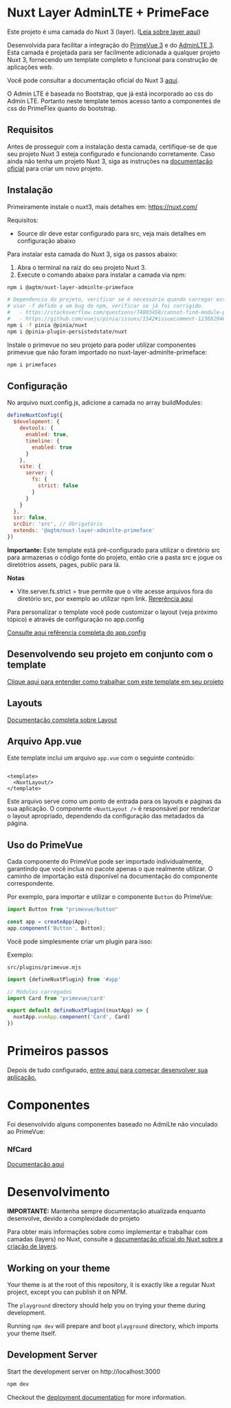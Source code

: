 # Nuxt Layer AdminLTE + PrimeFace

Este projeto é uma camada do Nuxt 3 (layer). ([Leia sobre layer aqui](https://nuxt.com/docs/guide/going-further/layers))

Desenvolvida para facilitar a integração do [PrimeVue 3](https://primefaces.org/primevue/) e
do [AdminLTE 3](https://adminlte.io/themes/v3/). Esta camada é
projetada para ser facilmente adicionada a qualquer projeto Nuxt 3, fornecendo um template completo e funcional para
construção de aplicações web.

Você pode consultar a documentação oficial do Nuxt 3 [aqui](https://v3.nuxtjs.org/).

O Admin LTE é baseada no Bootstrap, que já está incorporado ao css do Admin LTE. Portanto neste template temos acesso
tanto a componentes de css do PrimeFlex quanto do bootstrap.

## Requisitos

Antes de prosseguir com a instalação desta camada, certifique-se de que seu projeto Nuxt 3 esteja configurado e
funcionando corretamente. Caso ainda não tenha um projeto Nuxt 3, siga as instruções
na [documentação oficial](https://nuxt.com/docs/getting-started/introduction) para criar um novo projeto.

## Instalação

Primeiramente instale o nuxt3, mais detalhes em: https://nuxt.com/

Requisitos:

* Source dir deve estar configurado para src, veja mais detalhes em configuração abaixo

Para instalar esta camada do Nuxt 3, siga os passos abaixo:

1. Abra o terminal na raiz do seu projeto Nuxt 3.
2. Execute o comando abaixo para instalar a camada via npm:

```bash
npm i @agtm/nuxt-layer-adminlte-primeface

# Dependencia do projeto, verificar se é necessário quando carregar este layer como dependencia em vez de "linkado"
# usar -f defido a um bug do npm, verificar se já foi corrigido.  
#   - https://stackoverflow.com/questions/74003458/cannot-find-module-pinia-dist-pinia-mjs-when-using-run-dev
#   - https://github.com/vuejs/pinia/issues/1542#issuecomment-1238820465
npm i -f pinia @pinia/nuxt
npm i @pinia-plugin-persistedstate/nuxt
```

Instale o primevue no seu projeto para poder utilizar componentes primevue que não foram importado no
nuxt-layer-adminlte-primeface:

```bash
npm i primefaces
```



## Configuração

No arquivo nuxt.config.js, adicione a camada no array buildModules:

```javascript
defineNuxtConfig({
  $development: {
    devtools: {
      enabled: true,
      timeline: {
        enabled: true
      }
    },
    vite: {
      server: {
        fs: {
          strict: false
        }
      }
    }
  },
  ssr: false,
  srcDir: 'src', // Obrigatório
  extends: '@agtm/nuxt-layer-adminlte-primeface'
})
```

**Importante:** Este template está pré-configurado para utilizar o diretório src para armazenas o código fonte do
projeto, então crie a pasta src e jogue os diretótrios assets, pages, public para lá.

**Notas**
* Vite.server.fs.strict = true permite que o vite acesse arquivos fora do diretório src, por exemplo ao utilizar npm link. [Rererência aqui](https://vitejs.dev/config/server-options.html#server-fs-allow)

Para personalizar o template você pode customizar o layout (veja próximo tópico) e através de configuração no
app.config

[Consulte aqui refêrencia completa do app.config](./docs/config.md)

## Desenvolvendo seu projeto em conjunto com o template

[Clique aqui para entender como trabalhar com este template em seu projeto](./docs/config.md)

## Layouts

[Documentação completa sobre Layout](./docs/layout.md)

## Arquivo App.vue

Este template inclui um arquivo `app.vue` com o seguinte conteúdo:

```vue

<template>
  <NuxtLayout/>
</template>
```

Este arquivo serve como um ponto de entrada para os layouts e páginas da sua aplicação. O componente `<NuxtLayout />` é
responsável por renderizar o layout apropriado, dependendo da configuração das metadados da página.

## Uso do PrimeVue

Cada componente do PrimeVue pode ser importado individualmente, garantindo que você inclua no pacote apenas o que
realmente utilizar. O caminho de importação está disponível na documentação do componente correspondente.

Por exemplo, para importar e utilizar o componente `Button` do PrimeVue:

```javascript
import Button from "primevue/button"

const app = createApp(App);
app.component('Button', Button);
```

Você pode simplesmente criar um plugin para isso:

Exemplo:

    src/plugins/primevue.mjs

```javascript
import {defineNuxtPlugin} from '#app'

// Módulos carregados
import Card from 'primevue/card'

export default defineNuxtPlugin((nuxtApp) => {
  nuxtApp.vueApp.component('Card', Card)
})
```

# Primeiros passos

Depois de tudo configurado, [entre aqui para começar desenvolver sua aplicação.](./docs/first-step.md)

# Componentes

Foi desenvolvido alguns componentes baseado no AdmiLte não vinculado ao PrimeVue:

### NfCard

[Documentação aqui](./docs/components/nf-card.md)

# Desenvolvimento

**IMPORTANTE:** Mantenha sempre documentação atualizada enquanto desenvolve, devido a complexidade do projeto

Para obter mais informações sobre como implementar e trabalhar com camadas (layers) no Nuxt, consulte
a [documentação oficial do Nuxt sobre a criação de layers](https://nuxt.com/docs/getting-started/layers).

## Working on your theme

Your theme is at the root of this repository, it is exactly like a regular Nuxt project, except you can publish it on
NPM.

The `playground` directory should help you on trying your theme during development.

Running `npm dev` will prepare and boot `playground` directory, which imports your theme itself.

## Development Server

Start the development server on http://localhost:3000

```bash
npm dev
```

Checkout the [deployment documentation](https://v3.nuxtjs.org/docs/deployment) for more information.
